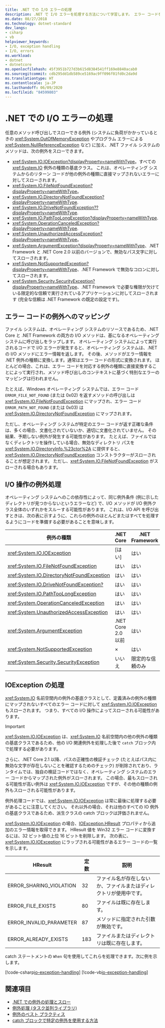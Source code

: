 ```yaml
---
title: .NET での I/O エラーの処理
description: .NET で I/O エラーを処理する方法について学習します。 エラー コードを例外にマップし、I/O 操作で例外を処理して、IOException を処理します。
ms.date: 08/27/2018
ms.technology: dotnet-standard
dev_langs:
- csharp
- vb
helpviewer_keywords:
- I/O, exception handling
- I/O, errors
ms.workload:
- dotnet
- dotnetcore
ms.openlocfilehash: 45f3951b727d3b615d8384541ff169e8840acab0
ms.sourcegitcommit: cdb295dd1db589ce5169ac9ff096f01fd0c2da9d
ms.translationtype: HT
ms.contentlocale: ja-JP
ms.lasthandoff: 06/09/2020
ms.locfileid: "84599803"
---
```

# <a name="handling-io-errors-in-net"></a>.NET での I/O エラーの処理

任意のメソッド呼び出しでスローできる例外 (システムに負荷がかかっているときの <xref:System.OutOfMemoryException> やプログラム エラーによる <xref:System.NullReferenceException> など) に加え、.NET ファイル システムのメソッドは、次の例外をスローできます。

- <xref:System.IO.IOException?displayProperty=nameWithType>。すべての <xref:System.IO> 例外の種類の基底クラス。 これは、オペレーティング システムからのリターン コードが他の例外の種類に直接マップされないエラーに対してスローされます。
- <xref:System.IO.FileNotFoundException?displayProperty=nameWithType>。
- <xref:System.IO.DirectoryNotFoundException?displayProperty=nameWithType>.
- <xref:System.IO.DriveNotFoundException??displayProperty=nameWithType>.
- <xref:System.IO.PathTooLongException?displayProperty=nameWithType>.
- <xref:System.OperationCanceledException?displayProperty=nameWithType>.
- <xref:System.UnauthorizedAccessException?displayProperty=nameWithType>。
- <xref:System.ArgumentException?displayProperty=nameWithType>、.NET Framework と .NET Core 2.0 以前のバージョンで、無効なパス文字に対してスローされます。
- <xref:System.NotSupportedException?displayProperty=nameWithType>、.NET Framework で無効なコロンに対してスローされます。
- <xref:System.Security.SecurityException?displayProperty=nameWithType>、.NET Framework で必要な権限が欠けている限定的な信頼で実行されているアプリケーションに対してスローされます (完全な信頼は .NET Framework の既定の設定です)。

## <a name="mapping-error-codes-to-exceptions"></a>エラー コードの例外へのマッピング

ファイル システムは、オペレーティング システムのリソースであるため、.NET Core と .NET Framework の両方の I/O メソッドは、基になるオペレーティング システムに呼び出しをラップします。 オペレーティング システムによって実行されるコードで I/O エラーが発生すると、オペレーティング システムは、.NET の I/O メソッドにエラー情報を返します。 その後、メソッドがエラー情報を .NET 例外の種類に変換します。通常はエラー コードの形式に変換されます。 ほとんどの場合、これは、エラー コードを対応する例外の種類に直接変換することによって実行され、メソッド呼び出しのコンテキストに基づく特別なエラーのマッピングは行われません。

たとえば、Windows オペレーティング システムでは、エラー コード`ERROR_FILE_NOT_FOUND` (または 0x02) を返すメソッドの呼び出しは <xref:System.IO.FileNotFoundException> にマップされ、エラー コード `ERROR_PATH_NOT_FOUND` (または 0x03) は <xref:System.IO.DirectoryNotFoundException> にマップされます。

ただし、オペレーティング システムが特定のエラー コードが返す正確な条件は、多くの場合、文書化されていないか、適切に文書化されていません。 その結果、予期しない例外が発生する可能性があります。 たとえば、ファイルではなくディレクトリを操作している場合、無効なディレクトリ パスを <xref:System.IO.DirectoryInfo.%23ctor%2A> に提供すると、<xref:System.IO.DirectoryNotFoundException> コンストラクターがスローされることが想定されます。 ただし、<xref:System.IO.FileNotFoundException> がスローされる場合もあります。

## <a name="exception-handling-in-io-operations"></a>I/O 操作の例外処理

オペレーティング システムへのこの依存性によって、同じ例外条件 (例に示したディレクトリが見つからないというエラーなど) で、I/O メソッドが I/O 例外クラス全体のいずれかをスルーする可能性があります。 これは、I/O API を呼び出すときは、次の表に示すように、これらの例外のほとんどまたはすべてを処理するようにコードを準備する必要があることを意味します。

| 例外の種類 | .NET Core | .NET Framework |
|---|---|---|
| <xref:System.IO.IOException> | [はい] | はい |
| <xref:System.IO.FileNotFoundException> | はい | はい |
| <xref:System.IO.DirectoryNotFoundException> | はい | はい |
| <xref:System.IO.DriveNotFoundException?> | はい | はい |
| <xref:System.IO.PathTooLongException> | はい | はい |
| <xref:System.OperationCanceledException> | はい | はい |
| <xref:System.UnauthorizedAccessException> | はい | はい |
| <xref:System.ArgumentException> | .NET Core 2.0 以前| はい |
| <xref:System.NotSupportedException> | × | はい |
| <xref:System.Security.SecurityException> | いいえ | 限定的な信頼のみ |

## <a name="handling-ioexception"></a>IOException の処理

<xref:System.IO> 名前空間内の例外の基底クラスとして、定義済みの例外の種類にマップされないすべてのエラー コードに対して <xref:System.IO.IOException> もスローされます。 つまり、すべての I/O 操作によってスローされる可能性があります。

> [!IMPORTANT]
> <xref:System.IO.IOException> は、<xref:System.IO> 名前空間内の他の例外の種類の基底クラスであるため、他の I/O 関連例外を処理した後で `catch` ブロック内で処理する必要があります。

さらに、.NET Core 2.1 以降、パスの正確性の検証チェック (たとえばパス内に無効な文字が存在しないことを確認するためのチェック) が削除されており、ランタイムでは、独自の検証コードではなく、オペレーティング システムのエラー コードからマップされた例外がスローされます。 この場合、最もスローされる可能性が高い例外は <xref:System.IO.IOException> ですが、その他の種類の例外もスローされる可能性があります。

例外処理コードでは、<xref:System.IO.IOException> は常に最後に処理する必要があることに注意してください。 それ以外の場合、それは他のすべての IO 例外の基底クラスであるため、派生クラスの catch ブロックは評価されません。

<xref:System.IO.IOException> の場合、[IOException.HResult](xref:System.Exception.HResult) プロパティから追加のエラー情報を取得できます。 HResult 値を Win32 エラー コードに変換するには、32 ビット値の上位 16 ビットを削除します。 次の表に、<xref:System.IO.IOException> にラップされる可能性があるエラー コードの一覧を示します。

| HResult | 定数 | 説明 |
| --- | --- | --- |
| ERROR_SHARING_VIOLATION | 32 | ファイル名が存在しないか、ファイルまたはディレクトリが使用中です。 |
| ERROR_FILE_EXISTS | 80 | ファイルは既に存在します。 |
| ERROR_INVALID_PARAMETER | 87 | メソッドに指定された引数が無効です。 |
| ERROR_ALREADY_EXISTS | 183 | ファイルまたはディレクトリは既に存在します。 |

catch ステートメントの `When` 句を使用してこれらを処理できます。次に例を示します。

[!code-csharp[io-exception-handling](~/samples/snippets/standard/io/io-exceptions/cs/io-exceptions.cs)]
[!code-vb[io-exception-handling](~/samples/snippets/standard/io/io-exceptions/vb/io-exceptions.vb)]

## <a name="see-also"></a>関連項目

- [.NET での例外の処理とスロー](../exceptions/index.md)
- [例外処理 (タスク並列ライブラリ)](../parallel-programming/exception-handling-task-parallel-library.md)
- [例外のベスト プラクティス](../exceptions/best-practices-for-exceptions.md)
- [catch ブロックで特定の例外を使用する方法](../exceptions/how-to-use-specific-exceptions-in-a-catch-block.md)
